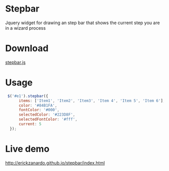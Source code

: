 # Stepbar
Jquery widget for drawing an step bar that shows the current step you are in a wizard process

# Download
[stepbar.js](https://raw.githubusercontent.com/erickzanardo/stepbar/master/stepbar.js)

# Usage
```javascript
 $('#e1').stepbar({
      items: ['Item1', 'Item2', 'Item3', 'Item 4', 'Item 5', 'Item 6'],
      color: '#84B1FA',
      fontColor: '#000',
      selectedColor: '#223D8F',
      selectedFontColor: '#fff',
      current: 5 
  });
```

# Live demo
http://erickzanardo.github.io/stepbar/index.html
